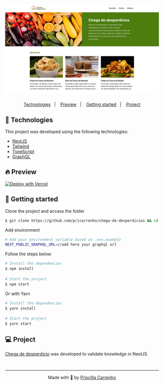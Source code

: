 <h1 align="center">
    <img alt="Chega de desperdício" title="Chega de desperdício" src=".github/assets/chega-de-desperdicio.png" />
</h1>

<p align="center">
  <a href="#-technologies">Technologies</a>&nbsp;&nbsp;&nbsp;|&nbsp;&nbsp;&nbsp;
  <a href="#-preview">Preview</a>&nbsp;&nbsp;&nbsp;|&nbsp;&nbsp;&nbsp;
  <a href="#-Getting-started">Getting started</a>&nbsp;&nbsp;&nbsp;|&nbsp;&nbsp;&nbsp;
  <a href="#-project">Project</a>
</p>

## 🧪 Technologies

This project was developed using the following technologies:

- [NextJS](https://nextjs.org/)
- [Tailwind](https://tailwindcss.com)
- [TypeScript](https://www.typescriptlang.org/)
- [GraphQL](https://graphql.org/)

## 🔥 Preview

[![Deploy with Vercel](https://vercel.com/button)](https://chega-de-desperdicios.pricarrenho.com.br)

## 🚀 Getting started

Clone the project and access the folder

```bash
$ git clone https://github.com/pricarrenho/chega-de-desperdicios && cd chega-de-desperdicios
```

Add environment

```bash
# Add your environment variable based on .env.example
NEXT_PUBLIC_GRAPHQL_URL=//add here your graphql url

```

Follow the steps below

```bash
# Install the dependencies
$ npm install

# Start the project
$ npm start

```

Or with Yarn

```bash
# Install the dependencies
$ yarn install

# Start the project
$ yarn start

```

## 💻 Project

[Chega de desperdício](https://chega-de-desperdicios.pricarrenho.com.br) was developed to validate knowledge in NextJS.

<br/>

---

<p align="center">
Made with 💜 by <a href="https://www.pricarrenho.com.br">Priscilla Carrenho</a> 
</p>
